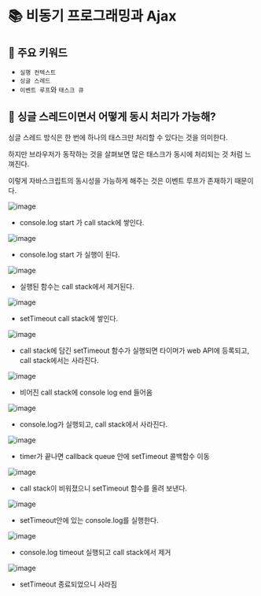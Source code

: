 # 📚 비동기 프로그래밍과 Ajax

## 🎀 주요 키워드
- `실행 컨텍스트`
- `싱글 스레드`
- `이벤트 루프`와 `태스크 큐`

## 🎀 싱글 스레드이면서 어떻게 동시 처리가 가능해?

싱글 스레드 방식은 한 번에 하나의 태스크만 처리할 수 있다는 것을 의미한다.

하지만 브라우저가 동작하는 것을 살펴보면 많은 태스크가 동시에 처리되는 것 처럼 느껴진다.

이렇게 자바스크립트의 동시성을 가능하게 해주는 것은 이벤트 루프가 존재하기 때문이다.

![image](https://github.com/mingzzi96/js-deep-dive-study/assets/134386378/ce5cd44d-1683-4925-80e0-3765da9f62ec)

- console.log start 가 call stack에 쌓인다.


![image](https://github.com/mingzzi96/js-deep-dive-study/assets/134386378/3f5f6675-3a80-4e5c-949f-042ebe0aba00)

- console.log start 가 실행이 된다.


![image](https://github.com/mingzzi96/js-deep-dive-study/assets/134386378/822ae534-536b-42c6-9b0e-817cc157a807)

- 실행된 함수는 call stack에서 제거된다.


![image](https://github.com/mingzzi96/js-deep-dive-study/assets/134386378/bd6c0a92-656c-4a1e-a17c-ff89b9d982a8)

- setTimeout call stack에 쌓인다.


![image](https://github.com/mingzzi96/js-deep-dive-study/assets/134386378/3186aa3d-d0f7-482b-b2be-f2533855b0d4)

- call stack에 담긴 setTimeout 함수가 실행되면 타이머가 web API에 등록되고,  call stack에서는 사라진다.


![image](https://github.com/mingzzi96/js-deep-dive-study/assets/134386378/dbf875c2-e291-4f60-bab7-37464924e579)

- 비어진 call stack에 console log end 들어옴


![image](https://github.com/mingzzi96/js-deep-dive-study/assets/134386378/94aec32d-af0d-4906-9602-201ac833c91a)

- console.log가 실행되고, call stack에서 사라진다.


![image](https://github.com/mingzzi96/js-deep-dive-study/assets/134386378/7f979907-af17-4a7d-9c36-137a08793168)

- timer가 끝나면 callback queue 안에 setTimeout 콜백함수 이동


![image](https://github.com/mingzzi96/js-deep-dive-study/assets/134386378/256f5dbb-7b48-45d3-9559-981392d3ddf7)

- call stack이 비워졌으니 setTimeout 함수를 올려 보낸다.


![image](https://github.com/mingzzi96/js-deep-dive-study/assets/134386378/5ff85b9f-58f5-474b-a9db-fd841b2a25a1)

- setTimeout안에 있는 console.log를 실행한다.


![image](https://github.com/mingzzi96/js-deep-dive-study/assets/134386378/f35ad208-087e-41dc-87f4-a6bd3c3cb96c)

- console.log timeout 실행되고 call stack에서 제거


![image](https://github.com/mingzzi96/js-deep-dive-study/assets/134386378/3afaaf64-a831-45c8-9b9a-eaa9504cc2a7)



- setTimeout 종료되었으니 사라짐
